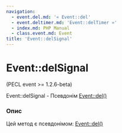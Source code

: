 ```yaml
---
navigation:
  - event.del.md: '« Event::del'
  - event.deltimer.md: 'Event::delTimer »'
  - index.md: PHP Manual
  - class.event.md: Event
title: 'Event::delSignal'
---
```

# Event::delSignal

(PECL event >= 1.2.6-beta)

Event::delSignal - Псевдонім [Event::del()](event.del.md)

### Опис

Цей метод є псевдонімом: [Event::del()](event.del.md)
